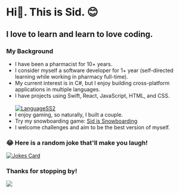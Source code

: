 # Hi👋. This is Sid. :blush: 
## I love to learn and learn to love coding.
### My Background
 
- I have been a pharmacist for 10+ years.
- I consider myself a software developer for 1+ year (self-directed learning while working in pharmacy full-time).
- My current interest is in C#, but I enjoy building cross-platform applications in multiple languages.
- I have projects using Swift, React, JavaScript, HTML, and CSS.<br><br>
[![LanguageSS2](https://user-images.githubusercontent.com/72266833/194758197-b9cb7d6f-c5af-409b-939a-4d6a7686ef36.png)](http://ionicabizau.github.io/github-profile-languages/?user=isthissid)
- I enjoy gaming, so naturally, I built a couple.  
- Try my snowboarding game: [Sid is Snowboarding](https://www.isthissid.com/post/snowboarding-game)
- I welcome challenges and aim to be the best version of myself.

### 😂 Here is a random joke that'll make you laugh!
[![Jokes Card](https://readme-jokes.vercel.app/api)](https://github.com/ABSphreak/readme-jokes)
### Thanks for stopping by!<br>
[![](https://komarev.com/ghpvc/?username=isthissid&color=ff69b4)](https://github.com/antonkomarev/github-profile-views-counter)

<!--
**IsthisSid/IsthisSid** is a ✨ _special_ ✨ repository because its `README.md` (this file) appears on your GitHub profile.

Here are some ideas to get you started:

- 🔭 I’m currently working on ...

- 👯 I’m looking to collaborate on ...
- 🤔 I’m looking for help with ...
- 💬 Ask me about ...
- 📫 How to reach me: ...
- 😄 Pronouns: ...
- ⚡ Fun fact: ...
-->
